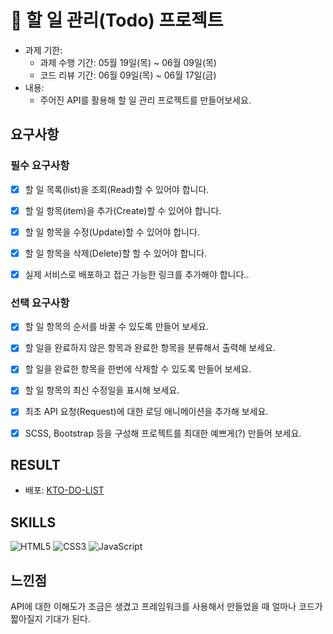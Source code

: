 # 📌 할 일 관리(Todo) 프로젝트

- 과제 기한:
  - 과제 수행 기간: 05월 19일(목) ~ 06월 09일(목)
  - 코드 리뷰 기간: 06월 09일(목) ~ 06월 17일(금)
- 내용:
  - 주어진 API를 활용해 할 일 관리 프로젝트를 만들어보세요.

## 요구사항

### 필수 요구사항

- [x] 할 일 목록(list)을 조회(Read)할 수 있어야 합니다.

- [x] 할 일 항목(item)을 추가(Create)할 수 있어야 합니다.

- [x] 할 일 항목을 수정(Update)할 수 있어야 합니다.

- [x] 할 일 항목을 삭제(Delete)할 할 수 있어야 합니다.

- [x] 실제 서비스로 배포하고 접근 가능한 링크를 추가해야 합니다..

### 선택 요구사항

- [x] 할 일 항목의 순서를 바꿀 수 있도록 만들어 보세요.

- [x] 할 일을 완료하지 않은 항목과 완료한 항목을 분류해서 출력해 보세요.

- [x] 할 일을 완료한 항목을 한번에 삭제할 수 있도록 만들어 보세요.

- [x] 할 일 항목의 최신 수정일을 표시해 보세요.

- [x] 최초 API 요청(Request)에 대한 로딩 애니메이션을 추가해 보세요.

- [x] SCSS, Bootstrap 등을 구성해 프로젝트를 최대한 예쁘게(?) 만들어 보세요.

## RESULT

- 배포: [KTO-DO-LIST](https://unique-kashata-2b8ed0.netlify.app/)

## SKILLS

![HTML5](https://img.shields.io/badge/-HTML5-E34F26?style=flat-square&logo=html5&logoColor=white)
![CSS3](https://img.shields.io/badge/-CSS3-1572B6?style=flat-square&logo=css3)
![JavaScript](https://img.shields.io/badge/-JavaScript-yellow?style=flat-square&logo=javascript)

## 느낀점

API에 대한 이해도가 조금은 생겼고 프레임워크를 사용해서 만들었을 때 얼마나 코드가 짧아질지 기대가 된다.